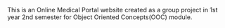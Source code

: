 This is an Online Medical Portal website created as a group project in 1st year 2nd semester for Object Oriented Concepts(OOC) module. 
